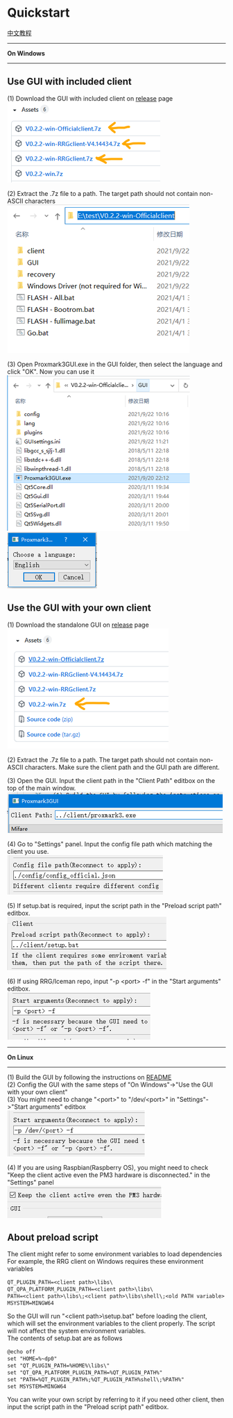 # Quickstart

[中文教程](quickstart_zh_CN.md)  
***
**On Windows**
***
## Use GUI with included client
(1) Download the GUI with included client on [release](https://github.com/wh201906/Proxmark3GUI/releases) page  
![](download_withclient.png)  

(2) Extract the .7z file to a path. The target path should not contain non-ASCII characters  
![](pm3guipath.png)  

(3) Open Proxmark3GUI.exe in the GUI folder, then select the language and click "OK". Now you can use it  
![](pm3gui.png)  
![](language.png)  

## Use the GUI with your own client
(1) Download the standalone GUI on [release](https://github.com/wh201906/Proxmark3GUI/releases) page  
![](download.png)  

(2) Extract the .7z file to a path. The target path should not contain non-ASCII characters. Make sure the client path and the GUI path are different.  

(3) Open the GUI. Input the client path in the "Client Path" editbox on the top of the main window.  
![](pm3path.png)  

(4) Go to "Settings" panel. Input the config file path which matching the client you use.  
![](configpath.png)  

(5) If setup.bat is required, input the script path in the "Preload script path" editbox.  
![](preloadpath.png)  

(6) If using RRG/Iceman repo, input "-p \<port\> -f" in the "Start arguments" editbox.  
![](args.png)  

***
**On Linux**
***
(1) Build the GUI by following the instructions on [README](../../../README.md)  
(2) Config the GUI with the same steps of "On Windows"->"Use the GUI with your own client"  
(3) You might need to change "\<port\>" to "/dev/\<port\>" in "Settings"->"Start arguments" editbox  
![](args_linux.png)  

(4) If you are using Raspbian(Raspberry OS), you might need to check "Keep the client active even the PM3 hardware is disconnected." in the "Settings" panel  
![](keep.png)  

## About preload script
The client might refer to some environment variables to load dependencies  
For example, the RRG client on Windows requires these environment variables  
```
QT_PLUGIN_PATH=<client path>\libs\
QT_QPA_PLATFORM_PLUGIN_PATH=<client path>\libs\
PATH=<client path>\libs\;<client path>\libs\shell\;<old PATH variable>
MSYSTEM=MINGW64
```
So the GUI will run "\<client path\>\\setup.bat" before loading the client, which will set the environment variables to the client properly. The script will not affect the system environment variables.  
The contents of setup.bat are as follows  
```
@echo off
set "HOME=%~dp0"
set "QT_PLUGIN_PATH=%HOME%\libs\"
set "QT_QPA_PLATFORM_PLUGIN_PATH=%QT_PLUGIN_PATH%"
set "PATH=%QT_PLUGIN_PATH%;%QT_PLUGIN_PATH%shell\;%PATH%"
set MSYSTEM=MINGW64
```
You can write your own script by referring to it if you need other client, then input the script path in the "Preload script path" editbox.  